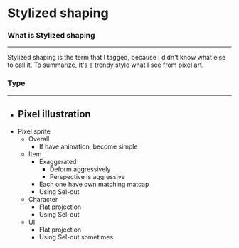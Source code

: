 # Stylized shaping
### What is Stylized shaping
---
Stylized shaping is the term that I tagged, because I didn't know what else to call it. To summarize, It's a trendy style what I see from pixel art.

### Type
---
- Pixel illustration
	- 
- Pixel sprite
	- Overall
		- If have animation, become simple
	- Item
		- Exaggerated
			- Deform aggressively
			- Perspective is aggressive
		- Each one have own matching matcap
		- Using Sel-out
	- Character
		- Flat projection
		- Using Sel-out
	- UI
		- Flat projection
		- Using Sel-out sometimes